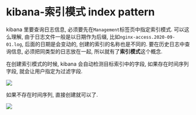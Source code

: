 # kibana-索引模式 index pattern

kibana 里要查询日志信息, 必须要先在`Management`标签页中指定索引模式. 可以这么理解, 由于日志文件一般是以日期作为后缀, 比如`nginx-access.2020-09-01.log`, 后面的日期是会变动的, 创建的索引的名称也是不同的. 要在历史日志中查询信息, 必须把同类型的日志放在一起, 所以就有了**索引模式**这个概念.

在创建索引模式的时候, kibana 会自动检测目标索引中的字段, 如果存在时间序列字段, 就会让用户指定为过滤字段.

![](https://gitee.com/generals-space/gitimg/raw/master/2d4bdf4467ff6bc91b560742a97647e6.png)

如果不存在时间序列, 直接创建就可以了.

![](https://gitee.com/generals-space/gitimg/raw/master/d8a289b06c12507b961f732c7ef92151.png)
